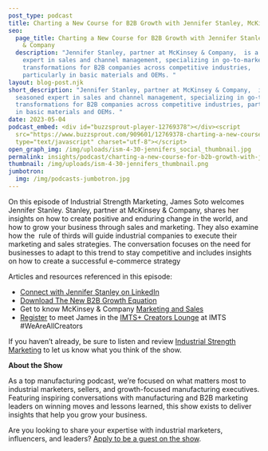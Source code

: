 ```yaml
---
post_type: podcast
title: Charting a New Course for B2B Growth with Jennifer Stanley, McKinsey & Company
seo:
  page_title: Charting a New Course for B2B Growth with Jennifer Stanley, McKinsey
    & Company
  description: "Jennifer Stanley, partner at McKinsey & Company,  is a seasoned
    expert in sales and channel management, specializing in go-to-market
    transformations for B2B companies across competitive industries,
    particularly in basic materials and OEMs. "
layout: blog-post.njk
short_description: "Jennifer Stanley, partner at McKinsey & Company,  is a
  seasoned expert in sales and channel management, specializing in go-to-market
  transformations for B2B companies across competitive industries, particularly
  in basic materials and OEMs. "
date: 2023-05-04
podcast_embed: <div id="buzzsprout-player-12769378"></div><script
  src="https://www.buzzsprout.com/909601/12769378-charting-a-new-course-for-b2b-growth-with-jennifer-stanley-mckinsey-company.js?container_id=buzzsprout-player-12769378&player=small"
  type="text/javascript" charset="utf-8"></script>
open_graph_img: /img/uploads/ism-4-30-jennifers_social_thumbnail.jpg
permalink: insights/podcast/charting-a-new-course-for-b2b-growth-with-jennifer-stanley
thumbnail: /img/uploads/ism-4-30-jennifers_thumbnail.png
jumbotron:
  img: /img/podcasts-jumbotron.jpg
---
```

On this episode of Industrial Strength Marketing, James Soto welcomes Jennifer Stanley. Stanley, partner at McKinsey & Company, shares her insights on how to create positive and enduring change in the world, and how to grow your business through sales and marketing. They also examine how the  rule of thirds will guide industrial companies to execute their marketing and sales strategies. The conversation focuses on the need for businesses to adapt to this trend to stay competitive and includes insights on how to create a successful e-commerce strategy

Articles and resources referenced in this episode:

* [Connect with Jennifer Stanley on LinkedIn](https://www.linkedin.com/in/jenniferstanley)
* [Download The New B2B Growth Equation](https://www.mckinsey.com/business-functions/marketing-and-sales/our-insights/the-new-b2b-growth-equation?cid=app)
* Get to know McKinsey & Company [Marketing and Sales](https://www.mckinsey.com/business-functions/marketing-and-sales/our-insights/the-new-b2b-growth-equation)
* [Register](https://nam11.safelinks.protection.outlook.com/?url=https%3A%2F%2Fwww.xpressreg.net%2Fregister%2FIMTS0922%2Fstart.asp%3Fsc%3DINDUST&data=05%7C01%7Cakonczyk%40amtonline.org%7C35941cfd623e4759425f08da6902fd1d%7C7924371c48464bc59fb83b1faed76125%7C1%7C0%7C637937758805606354%7CUnknown%7CTWFpbGZsb3d8eyJWIjoiMC4wLjAwMDAiLCJQIjoiV2luMzIiLCJBTiI6Ik1haWwiLCJXVCI6Mn0%3D%7C3000%7C%7C%7C&sdata=BJwCvBNKHMUiTw6j6K%2FUu1Cw%2FGJM2z4CW%2FyiVdTBLv8%3D&reserved=0) to meet James in the [IMTS+ Creators Lounge](https://www.imts.com/show/creatorsLounge.cfm) at IMTS #WeAreAllCreators

If you haven’t already, be sure to listen and review [Industrial Strength Marketing](https://podcasts.apple.com/us/podcast/industrial-strength-marketing/id1525972127) to let us know what you think of the show.

**About the Show**

As a top manufacturing podcast, we’re focused on what matters most to industrial marketers, sellers, and growth-focused manufacturing executives. Featuring inspiring conversations with manufacturing and B2B marketing leaders on winning moves and lessons learned, this show exists to deliver insights that help you grow your business.

Are you looking to share your expertise with industrial marketers, influencers, and leaders? [Apply to be a guest on the show](https://industrialstrengthmarketing.com/insights/guest-request/).